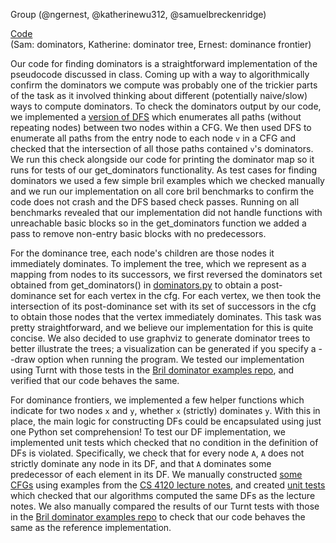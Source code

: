 Group (@ngernest, @katherinewu312, @samuelbreckenridge)

[Code](https://github.com/katherinewu312/cs6120-tasks/tree/main/l5)               
(Sam: dominators, Katherine: dominator tree, Ernest: dominance frontier)          

Our code for finding dominators is a straightforward implementation of the pseudocode discussed in class. 
Coming up with a way to algorithmically confirm the dominators we compute was probably one of the trickier parts of 
the task as it involved thinking about different (potentially naive/slow) ways to compute dominators. To check the dominators output by our code, we implemented a [version of DFS](https://github.com/katherinewu312/cs6120-tasks/blob/590ae42f591a1606f870639dcb3568911f60fac8/l5/dfs.py#L5) which enumerates all 
paths (without repeating nodes) between two nodes within a CFG. We then used DFS to enumerate all paths from the 
entry node to each node `v` in a CFG and checked that the intersection of all those paths contained `v`'s dominators.
We run this check alongside our code for printing the dominator map so it runs for tests of our get_dominators 
functionality. As test cases for finding dominators we used a few simple bril examples which we checked manually and 
we run our implementation on all core bril benchmarks to confirm the code does not crash and the DFS based check 
passes. Running on all benchmarks revealed that our implementation did not handle functions with unreachable basic 
blocks so in the get_dominators function we added a pass to remove non-entry basic blocks with no predecessors.

For the dominance tree, each node's children are those nodes it immediately dominates. To implement the tree, which we represent as a mapping from nodes to its successors, we first reversed the dominators set obtained from get_dominators() in [dominators.py](https://github.com/katherinewu312/cs6120-tasks/blob/main/l5/dominators.py) to obtain a post-dominance set for each vertex in the cfg. For each vertex, we then took the intersection of its post-dominance set with its set of successors in the cfg to obtain those nodes that the vertex immediately dominates. This task was pretty straightforward, and we believe our implementation for this is quite concise. We also decided to use graphviz to generate dominator trees to better illustrate the trees; a visualization can be generated if you specify a --draw option when running the program. We tested our implementation using Turnt with those tests in the [Bril dominator examples repo](https://github.com/sampsyo/bril/tree/main/examples/test/dom), and verified that our code behaves the same.

For dominance frontiers, we implemented a few helper functions which indicate for two nodes `x` and `y`, whether `x` (strictly) dominates `y`. With this in place, the main logic for constructing DFs could be encapsulated using just one Python set comprehension! To test our DF implementation, we implemented unit tests which checked that no condition in the definition of DFs is violated. Specifically, we check that for every node `A`, `A` does not strictly dominate any node in its DF, and that `A` dominates some predecessor of each element in its DF. We manually constructed [some CFGs](https://github.com/katherinewu312/cs6120-tasks/blob/main/l5/cfg_examples.py) using examples from the [CS 4120 lecture notes](https://www.cs.cornell.edu/courses/cs4120/2023sp/notes.html?id=reachdef), and created [unit tests](https://github.com/katherinewu312/cs6120-tasks/blob/590ae42f591a1606f870639dcb3568911f60fac8/l5/dominance_frontier.py#L104) which checked that our algorithms computed the same DFs as the lecture notes. We also manually compared the results of our Turnt tests with those in the [Bril dominator examples repo](https://github.com/sampsyo/bril/tree/main/examples/test/dom) to check that our code behaves the same as the reference implementation.











